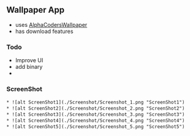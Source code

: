 ## Wallpaper App

* uses [AlphaCodersWallpaper](https://wall.alphacoders.com)
* has download features


### Todo
* Improve UI
* add binary
*
### ScreenShot

    * ![alt ScreenShot1](./Screenshot/Screenshot_1.png "ScreenShot1")
    * ![alt ScreenShot2](./Screenshot/Screenshot_2.png "ScreenShot2")
    * ![alt ScreenShot3](./Screenshot/Screenshot_3.png "ScreenShot3")
    * ![alt ScreenShot4](./Screenshot/Screenshot_4.png "ScreenShot4")
    * ![alt ScreenShot5](./Screenshot/Screenshot_5.png "ScreenShot5")
